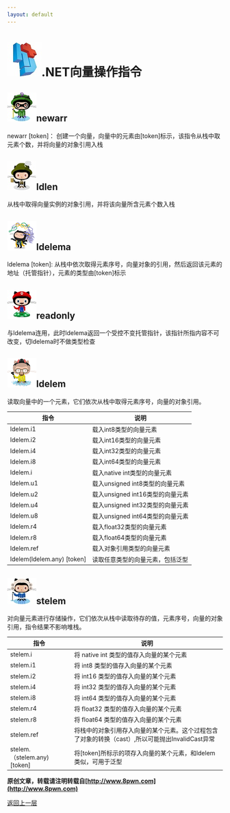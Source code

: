 ```yaml
---
layout: default
---
```

# ![](../img/hj.jpg).NET向量操作指令


## ![](../img/github19.png)newarr
newarr [token]：
创建一个向量，向量中的元素由[token]标示，该指令从栈中取元素个数，并将向量的对象引用入栈
## ![](../img/github20.png)ldlen
从栈中取得向量实例的对象引用，并将该向量所含元素个数入栈

## ![](../img/github21.png)ldelema
ldelema [token]:
从栈中依次取得元素序号，向量对象的引用，然后返回该元素的地址（托管指针），元素的类型由[token]标示
## ![](../img/github22.png)readonly
与ldelema连用，此时ldelema返回一个受控不变托管指针，该指针所指内容不可改变，切ldelema时不做类型检查
## ![](../img/github23.png)ldelem
读取向量中的一个元素，它们依次从栈中取得元素序号，向量的对象引用。

| 指令                       | 说明                             |
| -------------------------- | -------------------------------- |
| ldelem.i1                  | 载入int8类型的向量元素           |
| ldelem.i2                  | 载入int16类型的向量元素          |
| ldelem.i4                  | 载入int32类型的向量元素          |
| ldelem.i8                  | 载入int64类型的向量元素          |
| ldelem.i                   | 载入native int类型的向量元素     |
| ldelem.u1                  | 载入unsigned int8类型的向量元素  |
| ldelem.u2                  | 载入unsigned int16类型的向量元素 |
| ldelem.u4                  | 载入unsigned int32类型的向量元素 |
| ldelem.u8                  | 载入unsigned int64类型的向量元素 |
| ldelem.r4                  | 载入float32类型的向量元素        |
| ldelem.r8                  | 载入float64类型的向量元素        |
| ldelem.ref                 | 载入对象引用类型的向量元素       |
| ldelem(ldelem.any) [token] | 读取任意类型的向量元素，包括泛型 |


## ![](../img/github24.png)stelem
对向量元素进行存储操作，它们依次从栈中读取待存的值，元素序号，向量的对象引用，指令结果不影响堆栈。


| 指令                       | 说明                             |
| -------------------------- | -------------------------------- |
| stelem.i    |   将 native int 类型的值存入向量的某个元素|
| stelem.i1   |  将 int8 类型的值存入向量的某个元素|
| stelem.i2   |  将 int16 类型的值存入向量的某个元素|
| stelem.i4   |  将 int32 类型的值存入向量的某个元素|
| stelem.i8   |  将 int64 类型的值存入向量的某个元素|
| stelem.r4   |  将 float32 类型的值存入向量的某个元素|
| stelem.r8   |  将 float64 类型的值存入向量的某个元素|
| stelem.ref  |  将栈中的对象引用存入向量的某个元素。这个过程包含了对象的转换（cast）,所以可能抛出InvalidCast异常|
| stelem.（stelem.any)  [token]| 将[token]所标示的项存入向量的某个元素，和ldelem类似，可用于泛型|

__原创文章，转载请注明转载自[http://www.8pwn.com](http://www.8pwn.com)__

[返回上一层](./reverse)
